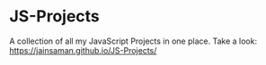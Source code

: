 # JS-Projects
A collection of all my JavaScript Projects in one place.
Take a look: https://jainsaman.github.io/JS-Projects/
